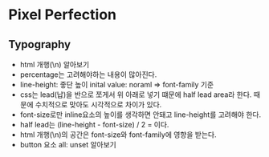 # Pixel Perfection

## Typography
- html 개행(\n) 알아보기
- percentage는 고려해야하는 내용이 많아진다.  
- line-height: 줗단 높이 inital value: noraml => font-family 기준
- css는 lead(납)을 반으로 쪼게서 위 아래로 넣기 떄문에 half lead area라 한다. 때문에 수치적으로 맞아도 시각적으로 차이가 있다.
- font-size로만 inline요소의 높이를 생각하면 안돼고 line-height를 고려해야 한다.
- half lead는 (line-height - font-size) / 2 = 이다.
- html 개행(\n)의 공간은 font-size와 font-family에 영향을 받는다.
- button 요소 all: unset 알아보기